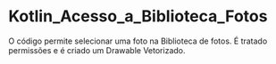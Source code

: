 # Kotlin_Acesso_a_Biblioteca_Fotos
O código permite selecionar uma foto na Biblioteca de fotos. É tratado permissões e é criado um Drawable Vetorizado.

